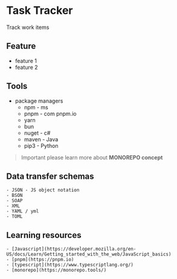 # Task Tracker

Track work items


## Feature

 - feature 1
 - feature 2

## Tools

 - package managers 
   - npm  - ms 
   - pnpm - com pnpm.io
   - yarn
   - bun
   - nuget - c#
   - maven - Java
   - pip3 - Python
 
> Important please learn more about **MONOREPO concept**

## Data transfer schemas
    - JSON - JS object notation
    - BSON
    - SOAP
    - XML
    - YAML / yml
    - TOML
## Learning resources 
    - [Javascript](https://developer.mozilla.org/en-US/docs/Learn/Getting_started_with_the_web/JavaScript_basics)
    - [pnpm](https://pnpm.io)
    - [typescript](https://www.typescriptlang.org/)
    - [monorepo](https://monorepo.tools/)